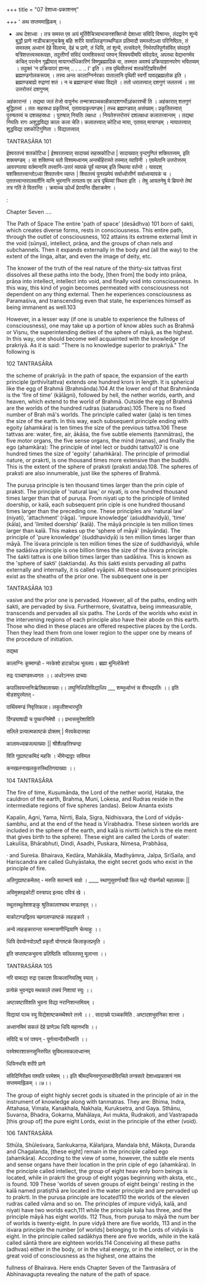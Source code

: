 +++
title = "07  देशाध्व-प्रकाशनम्"

+++
' अथ सप्तममाह्निकम् । 

- अथ देशाध्वा । तत्र समस्त एव अयं मूर्तिवैचित्र्याभासनशक्तिजो देशाध्वा संविदि विश्रान्तः, तंदद्वारेण शून्ये बुद्धौ प्राणे नाडीचक्रानुचक्रेषु बहिः शरीरे यावल्लिङ्गस्थण्डिल प्रतिमादौ समस्तोऽध्वा परिनिष्ठितः, तं समस्तम् अध्वानं देहे विलाप्य, देहं च प्राणे, तं धियि, तां शून्ये, तत्संवेदने, निर्भरपरिपूर्णसंवित् संपद्यते षत्रिंशत्तत्त्वस्वरूपज्ञः, तदुत्तीर्णां संविदं परमशिवरूपां पश्यन् विश्वमयीमपि संवेदयेत्, अपरथा वेद्यभागमेव कंचित् परत्वेन गृह्णीयात् मायागर्भाधिकारिणं विष्णुब्रह्मादिकं वा, तस्मात अवश्यं प्रक्रियाज्ञानपरेण भवितव्यम् । तदुक्तं 'न प्रक्रियापरं ज्ञानम् .. . .. .. I' इति । तत्र पृथिवीतत्त्वं शतकोटिप्रविस्तीर्ण ब्रह्माण्डगोलकरूपम् । तस्य अन्तः कालाग्निर्नरकाः पातालानि पृथिवी स्वर्गो यावद्ब्रह्मलोक इति । ब्रह्माण्डबाह्ये रुद्राणां शतं । न च ब्रह्माण्डानां संख्या विद्यते । ततो धरातत्त्वात् दशगुणं जलतत्त्वं । तत उत्तरोत्तरं दशगुणम् 

अहंकारान्तं । तद्यथा जलं तेजो वायुर्नभः तन्मात्रपञ्चकाक्षैकादशगर्भोऽहंकारश्ची ति । अहंकारात् शतगुणं बुद्धितत्त्वं । ततः सहस्रधा प्रकृतित्त्वं, एतावत्प्रकृत्यण्डम् | तच्च ब्रह्माण्डवत् असंख्यम्। प्रकृतितत्त्वात् पुरुषतत्त्वं च दशसहस्रधा । पुरुषात् नियतिः लक्षधा । नियतेरुत्तरोत्तरं दशलक्षधा कलातत्त्वान्तम् । तद्यथा नियतिः रागः अशुद्धविद्या कालः कला चेति। कलातत्त्वात् कोटिधा माया, एतावत् मायाण्डम् । मायातत्त्वात् शुद्धविद्या दशकोटिगुणिता । विद्यातत्त्वात् 

TANTRASĀRA 101 

ईश्वरतत्त्वं शतकोटिधा | ईश्वरतत्त्वात् सादाख्यं सहस्रकोटिधा | सादाख्यात् वृन्दगुणितं शक्तितत्त्वम्, इति शक्त्यण्डम् । सा शक्तिप्प्य यतो विश्वमध्वानम् अन्तर्बहिरास्ते तस्मात् व्यापिनी । एवमेतानि उत्तरोत्तरम् आवरणतया वर्तमानानि तत्त्वानि-उत्तरं व्यापकं पूर्वं व्याप्यम् इति स्थित्या वर्तन्ते । यावदश् षशक्तितत्त्वान्तोऽध्वा शिवतत्त्वेन व्याप्तः | शिवतत्त्वं पुनरप्रमेयं सर्वाध्वोत्तीर्ण सर्वाध्वव्यापकं च । एतत्तत्त्वान्तरालवर्तीनि यानि भुवनानि तत्पतय एव अत्र पृथिव्यां स्थिता इति । तेषु आयतनेषु ये म्रियन्ते तेषां तत्र गतिं ते वितरन्ति । क्रमाच्च ऊोर्ध्वं प्रेरयन्ति दीक्षाक्रमेण । 

: 

Chapter Seven .... 

The Path of Space The entire 'path of space' (desādhva) 101 born of śakti, which creates diverse forms, rests in consciousness. This entire path, through the outlet of consciousness, 102 attains its extreme external limit in the void (sūnya), intellect, prāṇa, and the groups of chan nels and subchannels. Then it expands externally in the body and (all the way) to the extent of the linga, altar, and even the image of deity, etc. 

The knower of the truth of the real nature of the thirty-six tattvas first dissolves all these paths into the body, [then from] the body into prāṇa, prāṇa into intellect, intellect into void, and finally void into consciousness. In this way, this kind of yogin becomes permeated with consciousness not dependent on any thing external. Then he experiences consciousness as Paramaśiva, and transcending even that state, he experiences himself as being immanent as well.103 

However, in a lesser way (if one is unable to experience the fullness of consciousness), one may take up a portion of know ables such as Brahmā or Viṣnu, the superintending deities of the sphere of māyā, as the highest. In this way, one should become well acquainted with the knowledge of prakriyā. As it is said: “There is no knowledge superior to prakriyā." The following is 

102 TANTRASĀRA 

the scheme of prakriyā: in the path of space, the expansion of the earth principle (prthivītattva) extends one hundred krors in length. It is spherical like the egg of Brahmā (Brahmānda).104 At the lower end of that Brahmānda is the 'fire of time' (kālāgni), followed by hell, the nether worlds, earth, and heaven, which extend to the world of Brahmā. Outside the egg of Brahmā are the worlds of the hundred rudras (satarudras).105 There is no fixed number of Brah mā's worlds. The principle called water (jala) is ten times the size of the earth. In this way, each subsequent principle ending with egoity (ahamkāra) is ten times the size of the previous tattva.106 These tattvas are: water, fire, air, ākāśa, the five subtle elements (tanmātras), the five motor organs, the five sense organs, the mind (manas), and finally the ego (ahamkāra): The principle of intel lect or buddhi tattva107 is one hundred times the size of 'egoity' (ahaṁkāra). The principle of primodial nature, or prakrti, is one thousand times more extensive than the buddhi. This is the extent of the sphere of praksti (praksti anda).108. The spheres of praksti are also innumerable, just like the spheres of Brahmā. 

The puruṣa principle is ten thousand times larger than the prin ciple of praksti. The principle of 'natural law,' or niyati, is one hundred thousand times larger than that of puruṣa. From niyati up to the principle of limited doership, or kalā, each subsequent prin ciple is one hundred thousand times larger than the preceding one. These principles are 'natural law' (niyati), 'attachment' (rāga). 'impure knowledge' (aśuddhavidyā), 'time' (kāla), and 'limited doership’ (kalā). The māyā principle is ten million times larger than kalā. This makes up the 'sphere of māyā' (māyānda). The principle of 'pure knowledge' (śuddhavidyā) is ten million times larger than māyā. The īśvara principle is ten million times the size of śuddhavidyā, while the sadāśiva principle is one billion times the size of the iśvara principle. The śakti tattva is one billion times larger than sadāśiva. This is known as the 'sphere of śakti' (śaktianda). As this śakti exists pervading all paths externally and internally, it is called vyāpini. All these subsequent principles exist as the sheaths of the prior one. The subsequent one is per 

TANTRASĀRA 103 

vasive and the prior one is pervaded. However, all of the paths, ending with śakti, are pervaded by śiva. Furthermore, śivatattva, being immeasurable, transcends and pervades all six paths. The Lords of the worlds who exist in the intervening regions of each principle also have their abode on this earth. Those who died in these places are offered respective places by the Lords. Then they lead them from one lower region to the upper one by means of the procedure of initiation. 

तद्यथा 

कालाग्निः कूष्माण्डो - नरकेशो हाटकोऽथ भूतलपः। ब्रह्मा मुनिलोकेशो 

रुद्रः पञ्चाण्डमध्यगतः ।। अधरेऽनन्तः प्राच्याः 

कपालिवयन्तनिर्ऋतिबालाख्याः।। लघुनिधिपतिविद्याधिप ___ शम्भूर्ध्वान्तं स वीरभद्रपतिः ।। इति षोडशपुरमेतत् - 

पार्थिवमण्डं निवृत्तिकला। लकुलीशभारभूति 

र्दिण्ड्याषाढी च पुष्करनिमेषौ ।। प्रभाससुरेशाविति 

सलिले प्रत्यात्मकाष्टकं प्रोक्तम् | भैरवकेदारमहा 

कालामध्याम्रजल्पाख्याः || श्रीशैलहरिश्चन्द्रा 

विति गुह्याष्टकमिदं महसि । भीमेन्द्राट्टाः सविमल 

कनखलनाखलकुरुस्थितिगयाख्याः ।। 

104 TANTRASĀRA 

The fire of time, Kuṣumānda, the Lord of the nether world, Hataka, the cauldron of the earth, Brahma, Muni, Lokesa, and Rudras reside in the intermediate regions of five spheres (andas). Below Ananta exists 

Kapalin, Agni, Yama, Nirrti, Bala, Sigra, Nidhisvara, the Lord of vidyās-śambhu, and at the end of the head is Vīrabhadra. These sixteen worlds are included in the sphere of the earth, and kalā is nivrtti (which is the ele ment that gives birth to the sphere). These eight are called the Lords of water: Lakulīśa, Bhārabhuti, Dindi, Asadhi, Puskara, Nimesa, Prabhāsa, 

· and Sureśa. Bhairava, Kedāra, Mahākāla, Madhyāmra, Jalpa, SriSaila, and Hariscandra are called Guhyāstaka, the eight secret gods who exist in the principle of fire. 

अतिगुह्याष्टकमेतत् - मरुति सतन्मात्रे साक्षे । ____ स्थाणुसुवर्णाख्यौ किल भद्रो गोकर्णको महालयकः || 

अविमुक्तद्रकोटी वस्त्रापद इत्यदः पवित्रं खे । 

स्थूलस्थूलेशशङ्कु श्रुतिकालाश्चाथ मण्डलभृत् ।। 

माकोटाण्डद्वितय च्छगलाण्डाष्टकं त्वहङ्कारे । 

अन्ये त्वहङ्कारान्ता स्तन्मात्राणीन्द्रियाणि चेत्याहुः ।। 

धियि देवयोनयोऽष्टौ प्रकृतौ योगाष्टकं किलाकृतप्रभृति । 

इति सप्ताष्टकभुवना प्रतिष्ठितिः सलिलतस्तु मूलान्ता ।। 

TANTRASĀRA 105 

नरि वामाद्या रुद्रा एकादश वित्कलानियतिषु स्यात् । 

प्रत्येकं भुवनद्वय मथकाले तत्त्रयं निशायां स्युः ।। 

अष्टावष्टाविंशति भुवना विद्या नरानिशान्तमियम् । 

विद्यायां पञ्च स्यु विद्येशाष्टकमथैश्वरे तत्त्वे ।। . सादाख्ये पञ्चकमिति . अष्टादशभुवनिका शान्ता । 

अध्वानमिमं सकलं देहे प्राणेऽथ धियि महानभसि ।। 

संविदि च परं पश्यन् - पूर्णत्वान्दैरवीभवति ।। 

परमेश्वरशासनसुनिरुपित सुविमलसकलाध्वानम् 

धियिनभसि शरीरे प्राणे 

संविदिनिरीक्ष्य पश्यति परमेशम् ।। इति श्रीमदभिनवगुप्ताचार्यविरचिते तन्त्रसारे देशाध्वप्रकाशनं नाम सप्तममाह्निकम् ।।७।। 

The group of eight highly secret gods is situated in the principle of air in the instrument of knowledge along with tanmatras. They are: Bhima, Indra, Attahasa, Vimala, Kanakhala, Nakhala, Kuruksetra, and Gaya. Sthānu, Suvarṇa, Bhadra, Gokarna, Mahālaya, Avi mukta, Rudrakoti, and Vastrapada [this group of] the pure eight Lords, exist in the principle of the ether (void). 

106 TANTRASĀRA 

Sthūla, Shūleśvara, Sankukarṇa, Kālañjara, Mandala bhịt, Mākoṭa, Duranda and Chagalanda, [these eight] remain in the principle called ego (ahamkāra). According to the view of some, however, the subtle ele ments and sense organs have their location in the prin ciple of ego (ahamkāra). In the principle called intellect, the group of eight heav enly born beings is located, while in prakrti the group of eight yogas beginning with aksta, etc., is found. 109 These 'worlds of seven groups of eight beings' resting in the kalā named pratiṣthā are located in the water principle and are pervaded up to prakrti. In the puruṣa principle are located110 the worlds of the eleven rudras called vāma and so on. The principles of impure vidyā, kalā, and niyati have two worlds each,111 while the principle kala has three, and the principle māyā has eight worlds. 112 Thus, from puruṣa to māyā the num ber of worlds is twenty-eight. In pure vidyā there are five worlds, 113 and in the iśvara principle the number [of worlds] belonging to the Lords of vidyās is eight. In the principle called sadākhya there are five worlds, while in the kalā сalled sāntā there are eighteen worlds.114 Conceiving all these paths (adhvas) either in the body, or in the vital energy, or in the intellect, or in the great void of consciousness as the highest, one attains the 

fullness of Bhairava. Here ends Chapter Seven of the Tantrasāra of Abhinavagupta revealing the nature of the path of space. 
